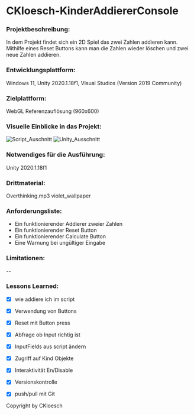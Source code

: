 # CKloesch-KinderAddiererConsole

### Projektbeschreibung: 
In dem Projekt findet sich ein 2D Spiel das zwei Zahlen addieren kann. Mithilfe eines Reset Buttons kann man die Zahlen wieder löschen und zwei neue Zahlen addieren. 

### Entwicklungsplattform: 
Windows 11, Unity 2020.1.18f1, Visual Studios (Version 2019 Community)

### Zielplattform: 
WebGL Referenzauflösung (960x600) 

### Visuelle Einblicke in das Projekt: 
![Script_Auschnitt](https://user-images.githubusercontent.com/90834327/152237327-660f39a7-6e6d-4e30-9b7f-8dadaef86da1.PNG)
![Unity_Ausschnitt](https://user-images.githubusercontent.com/90834327/152237341-17e51243-09fe-44f4-a7d3-7a629fc967ac.PNG)


### Notwendiges für die Ausführung: 
Unity 2020.1.18f1

### Drittmaterial: 
Overthinking.mp3
violet_wallpaper

### Anforderungsliste:  
- Ein funktionierender Addierer zweier Zahlen
- Ein funktionierender Reset Button
- Ein funktionierender Calculate Button
- Eine Warnung bei ungültiger Eingabe

### Limitationen:
--

### Lessons Learned:
- [x] wie addiere ich im script
- [x] Verwendung von Buttons
- [x] Reset mit Button press
- [x] Abfrage ob Input richtig ist
- [x] InputFields aus script ändern
- [x] Zugriff auf Kind Objekte
- [x] Interaktivität En/Disable
- [x] Versionskontrolle
- [x] push/pull mit Git


Copyright by CKloesch
